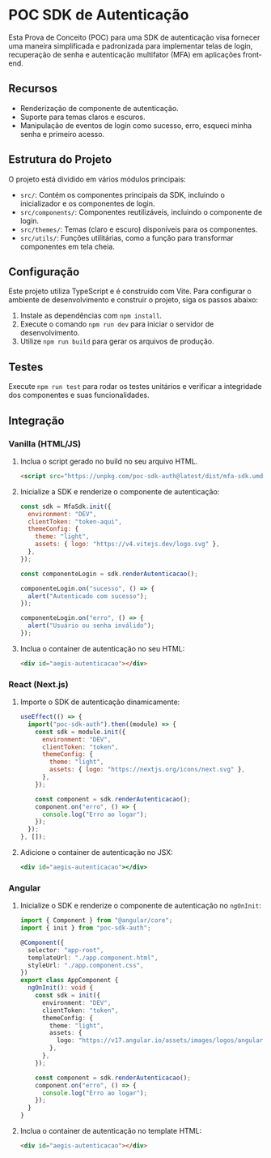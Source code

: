 # POC SDK de Autenticação

Esta Prova de Conceito (POC) para uma SDK de autenticação visa fornecer uma maneira simplificada e padronizada para implementar telas de login, recuperação de senha e autenticação multifator (MFA) em aplicações front-end.

## Recursos

- Renderização de componente de autenticação.
- Suporte para temas claros e escuros.
- Manipulação de eventos de login como sucesso, erro, esqueci minha senha e primeiro acesso.

## Estrutura do Projeto

O projeto está dividido em vários módulos principais:

- `src/`: Contém os componentes principais da SDK, incluindo o inicializador e os componentes de login.
- `src/components/`: Componentes reutilizáveis, incluindo o componente de login.
- `src/themes/`: Temas (claro e escuro) disponíveis para os componentes.
- `src/utils/`: Funções utilitárias, como a função para transformar componentes em tela cheia.

## Configuração

Este projeto utiliza TypeScript e é construído com Vite. Para configurar o ambiente de desenvolvimento e construir o projeto, siga os passos abaixo:

1. Instale as dependências com `npm install`.
2. Execute o comando `npm run dev` para iniciar o servidor de desenvolvimento.
3. Utilize `npm run build` para gerar os arquivos de produção.

## Testes

Execute `npm run test` para rodar os testes unitários e verificar a integridade dos componentes e suas funcionalidades.

## Integração

### Vanilla (HTML/JS)

1. Inclua o script gerado no build no seu arquivo HTML.

   ```html
   <script src="https://unpkg.com/poc-sdk-auth@latest/dist/mfa-sdk.umd.js"></script>
   ```

2. Inicialize a SDK e renderize o componente de autenticação:

   ```javascript
   const sdk = MfaSdk.init({
     environment: "DEV",
     clientToken: "token-aqui",
     themeConfig: {
       theme: "light",
       assets: { logo: "https://v4.vitejs.dev/logo.svg" },
     },
   });

   const componenteLogin = sdk.renderAutenticacao();

   componenteLogin.on("sucesso", () => {
     alert("Autenticado com sucesso");
   });

   componenteLogin.on("erro", () => {
     alert("Usuário ou senha inválido");
   });
   ```

3. Inclua o container de autenticação no seu HTML:

   ```html
   <div id="aegis-autenticacao"></div>
   ```

### React (Next.js)

1. Importe o SDK de autenticação dinamicamente:

   ```javascript
   useEffect(() => {
     import("poc-sdk-auth").then((module) => {
       const sdk = module.init({
         environment: "DEV",
         clientToken: "token",
         themeConfig: {
           theme: "light",
           assets: { logo: "https://nextjs.org/icons/next.svg" },
         },
       });

       const component = sdk.renderAutenticacao();
       component.on("erro", () => {
         console.log("Erro ao logar");
       });
     });
   }, []);
   ```

2. Adicione o container de autenticação no JSX:

   ```jsx
   <div id="aegis-autenticacao"></div>
   ```

### Angular

1. Inicialize o SDK e renderize o componente de autenticação no `ngOnInit`:

   ```typescript
   import { Component } from "@angular/core";
   import { init } from "poc-sdk-auth";

   @Component({
     selector: "app-root",
     templateUrl: "./app.component.html",
     styleUrl: "./app.component.css",
   })
   export class AppComponent {
     ngOnInit(): void {
       const sdk = init({
         environment: "DEV",
         clientToken: "token",
         themeConfig: {
           theme: "light",
           assets: {
             logo: "https://v17.angular.io/assets/images/logos/angular/logo-nav@2x.png",
           },
         },
       });

       const component = sdk.renderAutenticacao();
       component.on("erro", () => {
         console.log("Erro ao logar");
       });
     }
   }
   ```

2. Inclua o container de autenticação no template HTML:

   ```html
   <div id="aegis-autenticacao"></div>
   ```
